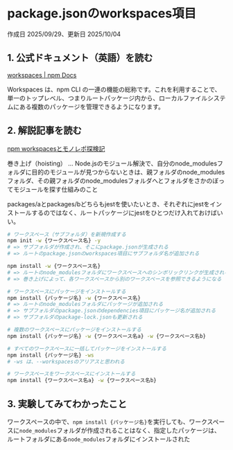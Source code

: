 # package.jsonのworkspaces項目

作成日 2025/09/29、更新日 2025/10/04

## 1. 公式ドキュメント（英語）を読む

[workspaces | npm Docs](https://docs.npmjs.com/cli/v11/using-npm/workspaces)

Workspaces は、npm CLI の一連の機能の総称です。これを利用することで、単一のトップレベル、つまりルートパッケージ内から、ローカルファイルシステムにある複数のパッケージを管理できるようになります。

## 2. 解説記事を読む

[npm workspacesとモノレポ探検記](https://zenn.dev/suin/scraps/20896e54419069)

巻き上げ（hoisting） ... Node.jsのモジュール解決で、自分のnode_modulesフォルダに目的のモジュールが見つからないときは、親フォルダのnode_modulesフォルダ、その親フォルダのnode_modulesフォルダへとフォルダをさかのぼってモジュールを探す仕組みのこと

packages/aとpackages/bどちらもjestを使いたいとき、それぞれにjestをインストールするのではなく、ルートパッケージにjestをひとつだけ入れておけばいい。

```bash
# ワークスペース（サブフォルダ）を新規作成する
npm init -w {ワークスペース名} -y
# => サブフォルダが作成され、そこにpackage.jsonが生成される
# => ルートのpackage.jsonのworkspaces項目にサブフォルダ名が追加される

npm install -w {ワークスペース名}
# => ルートのnode_modulesフォルダにワークスペースへのシンボリックリンクが生成される
# => 巻き上げによって、各ワークスペースから別のワークスペースを参照できるようになる

# ワークスペースにパッケージをインストールする
npm install {パッケージ名} -w {ワークスペース名}
# => ルートのnode_modulesフォルダにパッケージが追加される
# => サブフォルダのpackage.jsonのdependencies項目にパッケージ名が追加される
# => サブフォルダのpackage-lock.jsonも更新される

# 複数のワークスペースにパッケージをインストールする
npm install {パッケージ名} -w {ワークスペース名a} -w {ワークスペース名b}

# すべてのワークスペースに一括してパッケージをインストールする
npm install {パッケージ名} -ws
# -ws は、--workspacesのアリアスと思われる

# ワークスペースをワークスペースにインストールする
npm install {ワークスペース名a} -w {ワークスペース名b}
```

## 3. 実験してみてわかったこと

ワークスペースの中で、`npm install {パッケージ名}`を実行しても、ワークスペースに`node_modules`フォルダが作成されることはなく、指定したパッケージは、ルートフォルダにある`node_modules`フォルダにインストールされた
